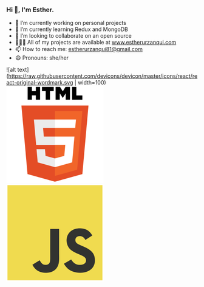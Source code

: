 ### Hi 👋, I'm Esther.


- 🔭 I’m currently working on personal projects
- 🌱 I’m currently learning Redux and MongoDB
- 👯 I’m looking to collaborate on an open source
- 👩🏻‍💻 All of my projects are available at www.estherurzanqui.com
- 📫 How to reach me: estherurzanqui81@gmail.com
- 😄 Pronouns: she/her


![alt text](https://raw.githubusercontent.com/devicons/devicon/master/icons/react/react-original-wordmark.svg | width=100) ![alt text](https://raw.githubusercontent.com/devicons/devicon/master/icons/html5/html5-original-wordmark.svg) ![alt text](https://raw.githubusercontent.com/devicons/devicon/master/icons/javascript/javascript-original.svg) 
